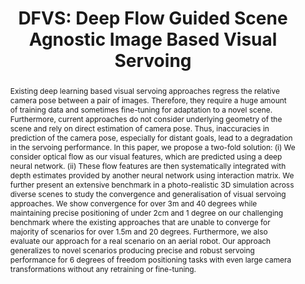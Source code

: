 ---
layout: project-page-new
title: "DFVS: Deep Flow Guided Scene Agnostic Image Based Visual Servoing"
authors:
  - name: Y V S Harish
    sup: 1
  - name: Harit Pandya
    sup: 1
  - name: Ayush Gaud
    sup: 3
  - name: Shreya Terupally
    sup: 1
  - name: Sai Shankar
  - name: K. Madhava Krishna
    sup: 1
affiliations:
  - name: IIIT Hyderabad, India
    link: https://robotics.iiit.ac.in
    sup: 1
permalink: /publications/2020/Harish_DFVS/
abstract: "Existing deep learning based visual servoing approaches regress the relative camera pose between a pair of images. Therefore, they require a huge amount of training data and sometimes fine-tuning for adaptation to a novel scene. Furthermore, current approaches do not consider underlying geometry of the scene and rely on direct estimation of camera pose. Thus, inaccuracies in prediction of the camera pose, especially for distant goals, lead to a degradation in the servoing performance. In this paper, we propose a two-fold solution: (i) We consider optical flow as our visual features, which are predicted using a deep neural network. (ii) These flow features are then systematically integrated with depth estimates provided by another neural network using interaction matrix. We further present an extensive benchmark in a photo-realistic 3D simulation across diverse scenes to study the convergence and generalisation of visual servoing approaches. We show convergence for over 3m and 40 degrees while maintaining precise positioning of under 2cm and 1 degree on our challenging benchmark where the existing approaches that are unable to converge for majority of scenarios for over 1.5m and 20 degrees. Furthermore, we also evaluate our approach for a real scenario on an aerial robot. Our approach generalizes to novel scenarios producing precise and robust servoing performance for 6 degrees of freedom positioning tasks with even large camera transformations without any retraining or fine-tuning."
paper: https://arxiv.org/pdf/2003.03766
iframe: https://www.youtube.com/embed/sBBhBtcOOzw

---